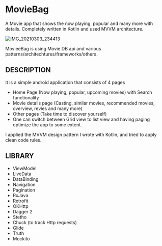 # MovieBag
A Movie app that shows the now playing, popular and many more with details. Completely written in Kotlin and used MVVM architecture.

![IMG_20210303_234413](https://user-images.githubusercontent.com/36023775/109852551-e3860e80-7c7a-11eb-9673-2abc3df1f2b7.jpg)

MovieeBag is using Movie DB api and various patterns/architechtures/frameworks/others.

## DESCRIPTION
It is a simple android application that consists of 4 pages
- Home Page (Now playing, popular, upcoming movies) with Search functionality
- Movie details page (Casting, similar movies, recommended movies, overview, revies and many more)
- Other pages (Take time to discover yourself)
- One can switch between Grid view to list view and having paging optimize the app to some extent.

I applied the MVVM design pattern I wrote with Kotlin, and tried to apply clean code rules.

## LIBRARY
- ViewModel
- LiveData
- DataBinding
- Navigation
- Pagination
- RxJava
- Retrofit
- OKHttp
- Dagger 2
- Stetho
- Chuck (to track Http requests)
- Glide
- Truth
- Mockito
